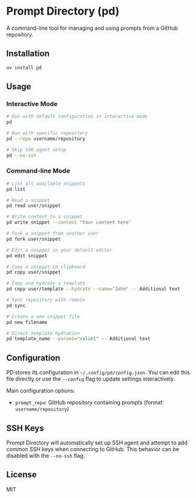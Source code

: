 # Prompt Directory (pd)

A command-line tool for managing and using prompts from a GitHub repository.

## Installation

```bash
uv install pd
```

## Usage

### Interactive Mode

```bash
# Run with default configuration in interactive mode
pd

# Run with specific repository
pd --repo username/repository

# Skip SSH agent setup
pd --no-ssh
```

### Command-line Mode

```bash
# List all available snippets
pd list

# Read a snippet
pd read user/snippet

# Write content to a snippet
pd write snippet --content "Your content here"

# Fork a snippet from another user
pd fork user/snippet

# Edit a snippet in your default editor
pd edit snippet

# Copy a snippet to clipboard
pd copy user/snippet

# Copy and hydrate a template
pd copy user/template --hydrate --name="John" -- Additional text

# Sync repository with remote
pd sync

# Create a new snippet file
pd new filename

# Direct template hydration
pd template_name --param1="value1" -- Additional text
```

## Configuration

PD stores its configuration in `~/.config/pd/config.json`. You can edit this file directly or use the `--config` flag to update settings interactively.

Main configuration options:

- `prompt_repo`: GitHub repository containing prompts (format: `username/repository`)

## SSH Keys

Prompt Directory will automatically set up SSH agent and attempt to add common SSH keys when connecting to GitHub. This behavior can be disabled with the `--no-ssh` flag.

## License

MIT